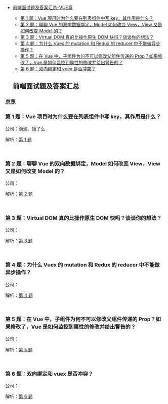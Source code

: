 - [前端面试题及答案汇总-VUE篇](#%E5%89%8D%E7%AB%AF%E9%9D%A2%E8%AF%95%E9%A2%98%E5%8F%8A%E7%AD%94%E6%A1%88%E6%B1%87%E6%80%BB)
  - [第 1 题：Vue 项目时为什么要在列表组件中写 key，其作用是什么？](#%E7%AC%AC-1-%E9%A2%98vue-%E9%A1%B9%E7%9B%AE%E6%97%B6%E4%B8%BA%E4%BB%80%E4%B9%88%E8%A6%81%E5%9C%A8%E5%88%97%E8%A1%A8%E7%BB%84%E4%BB%B6%E4%B8%AD%E5%86%99-key%E5%85%B6%E4%BD%9C%E7%94%A8%E6%98%AF%E4%BB%80%E4%B9%88)
  - [第 2 题：聊聊 Vue 的双向数据绑定，Model 如何改变 View，View 又是如何改变 Model 的？](#%E7%AC%AC-2-%E9%A2%98%E8%81%8A%E8%81%8A-vue-%E7%9A%84%E5%8F%8C%E5%90%91%E6%95%B0%E6%8D%AE%E7%BB%91%E5%AE%9Amodel-%E5%A6%82%E4%BD%95%E6%94%B9%E5%8F%98-viewview-%E5%8F%88%E6%98%AF%E5%A6%82%E4%BD%95%E6%94%B9%E5%8F%98-model-%E7%9A%84)
  - [第 3 题：Virtual DOM 真的比操作原生 DOM 快吗？谈谈你的想法？](#%E7%AC%AC-3-%E9%A2%98virtual-dom-%E7%9C%9F%E7%9A%84%E6%AF%94%E6%93%8D%E4%BD%9C%E5%8E%9F%E7%94%9F-dom-%E5%BF%AB%E5%90%97%E8%B0%88%E8%B0%88%E4%BD%A0%E7%9A%84%E6%83%B3%E6%B3%95)
  - [第 4 题：为什么 Vuex 的 mutation 和 Redux 的 reducer 中不能做异步操作？](#%E7%AC%AC-4-%E9%A2%98%E4%B8%BA%E4%BB%80%E4%B9%88-vuex-%E7%9A%84-mutation-%E5%92%8C-redux-%E7%9A%84-reducer-%E4%B8%AD%E4%B8%8D%E8%83%BD%E5%81%9A%E5%BC%82%E6%AD%A5%E6%93%8D%E4%BD%9C)
  - [第 5 题：在 Vue 中，子组件为何不可以修改父组件传递的 Prop？如果修改了，Vue 是如何监控到属性的修改并给出警告的？](#%E7%AC%AC-5-%E9%A2%98%E5%9C%A8-vue-%E4%B8%AD%E5%AD%90%E7%BB%84%E4%BB%B6%E4%B8%BA%E4%BD%95%E4%B8%8D%E5%8F%AF%E4%BB%A5%E4%BF%AE%E6%94%B9%E7%88%B6%E7%BB%84%E4%BB%B6%E4%BC%A0%E9%80%92%E7%9A%84-prop%E5%A6%82%E6%9E%9C%E4%BF%AE%E6%94%B9%E4%BA%86vue-%E6%98%AF%E5%A6%82%E4%BD%95%E7%9B%91%E6%8E%A7%E5%88%B0%E5%B1%9E%E6%80%A7%E7%9A%84%E4%BF%AE%E6%94%B9%E5%B9%B6%E7%BB%99%E5%87%BA%E8%AD%A6%E5%91%8A%E7%9A%84)
  - [第 6 题：双向绑定和 vuex 是否冲突？](#%E7%AC%AC-6-%E9%A2%98%E5%8F%8C%E5%90%91%E7%BB%91%E5%AE%9A%E5%92%8C-vuex-%E6%98%AF%E5%90%A6%E5%86%B2%E7%AA%81)




  ## 前端面试题及答案汇总

### [总览](https://github.com/lotosv2010/front-end-summary/issues?q=is%3Aopen+is%3Aissue+label%3Avue+label%3Ainterview)

### 第 1 题：Vue 项目时为什么要在列表组件中写 key，其作用是什么？

公司：滴滴、饿了么

解析：[第 1 题](https://github.com/lotosv2010/front-end-summary/issues/11)

<br/>

### 第 2 题：聊聊 Vue 的双向数据绑定，Model 如何改变 View，View 又是如何改变 Model 的？

公司：

解析：[第 2 题](https://github.com/lotosv2010/front-end-summary/issues/65)

<br/>

### 第 3 题：Virtual DOM 真的比操作原生 DOM 快吗？谈谈你的想法？

公司：

解析：[第 3 题](https://github.com/lotosv2010/front-end-summary/issues/67)

<br/>

### 第 4 题：为什么 Vuex 的 mutation 和 Redux 的 reducer 中不能做异步操作？

公司：

解析：[第 4 题](https://github.com/lotosv2010/front-end-summary/issues/79)

<br/>

### 第 5 题：在 Vue 中，子组件为何不可以修改父组件传递的 Prop？如果修改了，Vue 是如何监控到属性的修改并给出警告的？

公司：

解析：[第 5 题](https://github.com/lotosv2010/front-end-summary/issues/85)

<br/>

### 第 6 题：双向绑定和 vuex 是否冲突？

公司：

解析：[第 6 题](https://github.com/lotosv2010/front-end-summary/issues/93)

<br/>
